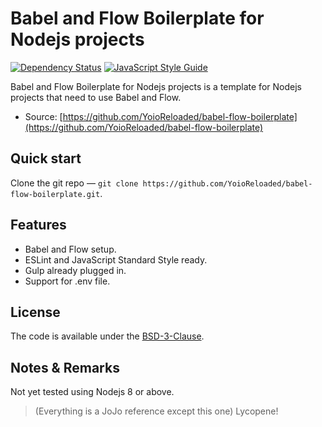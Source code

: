 # Babel and Flow Boilerplate for Nodejs projects

[![Dependency Status](https://gemnasium.com/badges/github.com/YoioReloaded/babel-flow-boilerplate.svg)](https://gemnasium.com/github.com/YoioReloaded/babel-flow-boilerplate)
[![JavaScript Style Guide](https://img.shields.io/badge/code_style-standard-brightgreen.svg)](https://standardjs.com)

Babel and Flow Boilerplate for Nodejs projects is a template for Nodejs projects that need to use Babel and Flow.
* Source: [https://github.com/YoioReloaded/babel-flow-boilerplate](https://github.com/YoioReloaded/babel-flow-boilerplate)


## Quick start

Clone the git repo — `git clone https://github.com/YoioReloaded/babel-flow-boilerplate.git`.


## Features

* Babel and Flow setup.
* ESLint and JavaScript Standard Style ready.
* Gulp already plugged in.
* Support for .env file.

## License

The code is available under the [BSD-3-Clause](LICENSE).

## Notes & Remarks
Not yet tested using Nodejs 8 or above.

>(Everything is a JoJo reference except this one) Lycopene!
